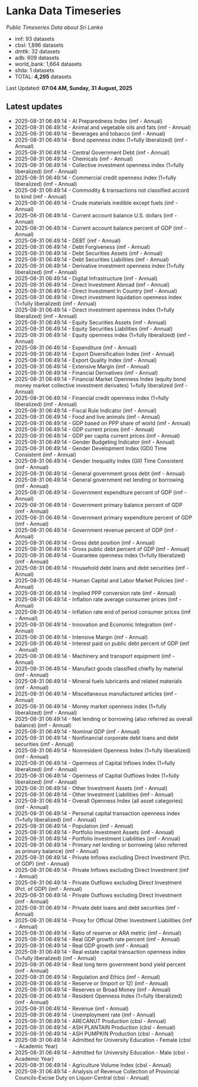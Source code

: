 # Lanka Data Timeseries
*Public Timeseries Data about Sri Lanka*

* imf: 93 datasets
* cbsl: 1,896 datasets
* dmtlk: 32 datasets
* adb: 609 datasets
* world_bank: 1,664 datasets
* sltda: 1 datasets
* TOTAL: **4,295** datasets

Last Updated: **07:04 AM, Sunday, 31 August, 2025**

## Latest updates

* 2025-08-31 06:49:14 - AI Preparedness Index (imf - Annual)
* 2025-08-31 06:49:14 - Animal and vegetable oils and fats (imf - Annual)
* 2025-08-31 06:49:14 - Beverages and tobacco (imf - Annual)
* 2025-08-31 06:49:14 - Bond openness index (1=fully liberalized) (imf - Annual)
* 2025-08-31 06:49:14 - Central Government Debt (imf - Annual)
* 2025-08-31 06:49:14 - Chemicals (imf - Annual)
* 2025-08-31 06:49:14 - Collective investment openness index (1=fully liberalized) (imf - Annual)
* 2025-08-31 06:49:14 - Commercial credit openness index (1=fully liberalized) (imf - Annual)
* 2025-08-31 06:49:14 - Commodity & transactions not classified accord to kind (imf - Annual)
* 2025-08-31 06:49:14 - Crude materials inedible except fuels (imf - Annual)
* 2025-08-31 06:49:14 - Current account balance U.S. dollars (imf - Annual)
* 2025-08-31 06:49:14 - Current account balance percent of GDP (imf - Annual)
* 2025-08-31 06:49:14 - DEBT (imf - Annual)
* 2025-08-31 06:49:14 - Debt Forgiveness (imf - Annual)
* 2025-08-31 06:49:14 - Debt Securities Assets (imf - Annual)
* 2025-08-31 06:49:14 - Debt Securities Liabilities (imf - Annual)
* 2025-08-31 06:49:14 - Derivative investment openness index (1=fully liberalized) (imf - Annual)
* 2025-08-31 06:49:14 - Digital Infrastructure (imf - Annual)
* 2025-08-31 06:49:14 - Direct Investment Abroad (imf - Annual)
* 2025-08-31 06:49:14 - Direct Investment In Country (imf - Annual)
* 2025-08-31 06:49:14 - Direct investment liquidation openness index (1=fully liberalized) (imf - Annual)
* 2025-08-31 06:49:14 - Direct investment openness index (1=fully liberalized) (imf - Annual)
* 2025-08-31 06:49:14 - Equity Securities Assets (imf - Annual)
* 2025-08-31 06:49:14 - Equity Securities Liabilities (imf - Annual)
* 2025-08-31 06:49:14 - Equity openness index (1=fully liberalized) (imf - Annual)
* 2025-08-31 06:49:14 - Expenditure (imf - Annual)
* 2025-08-31 06:49:14 - Export Diversification Index (imf - Annual)
* 2025-08-31 06:49:14 - Export Quality Index (imf - Annual)
* 2025-08-31 06:49:14 - Extensive Margin (imf - Annual)
* 2025-08-31 06:49:14 - Financial Derivatives (imf - Annual)
* 2025-08-31 06:49:14 - Financial Market Openness Index (equity bond money market collective investment derivates) 1=fully liberalized (imf - Annual)
* 2025-08-31 06:49:14 - Financial credit openness index (1=fully liberalized) (imf - Annual)
* 2025-08-31 06:49:14 - Fiscal Rule Indicator (imf - Annual)
* 2025-08-31 06:49:14 - Food and live animals (imf - Annual)
* 2025-08-31 06:49:14 - GDP based on PPP share of world (imf - Annual)
* 2025-08-31 06:49:14 - GDP current prices (imf - Annual)
* 2025-08-31 06:49:14 - GDP per capita current prices (imf - Annual)
* 2025-08-31 06:49:14 - Gender Budgeting Indicator (imf - Annual)
* 2025-08-31 06:49:14 - Gender Development Index (GDI) Time Consistent (imf - Annual)
* 2025-08-31 06:49:14 - Gender Inequality Index (GII) Time Consistent (imf - Annual)
* 2025-08-31 06:49:14 - General government gross debt (imf - Annual)
* 2025-08-31 06:49:14 - General government net lending or borrowing (imf - Annual)
* 2025-08-31 06:49:14 - Government expenditure percent of GDP (imf - Annual)
* 2025-08-31 06:49:14 - Government primary balance percent of GDP (imf - Annual)
* 2025-08-31 06:49:14 - Government primary expenditure percent of GDP (imf - Annual)
* 2025-08-31 06:49:14 - Government revenue percent of GDP (imf - Annual)
* 2025-08-31 06:49:14 - Gross debt position (imf - Annual)
* 2025-08-31 06:49:14 - Gross public debt percent of GDP (imf - Annual)
* 2025-08-31 06:49:14 - Guarantee openness index (1=fully liberalized) (imf - Annual)
* 2025-08-31 06:49:14 - Household debt loans and debt securities (imf - Annual)
* 2025-08-31 06:49:14 - Human Capital and Labor Market Policies (imf - Annual)
* 2025-08-31 06:49:14 - Implied PPP conversion rate (imf - Annual)
* 2025-08-31 06:49:14 - Inflation rate average consumer prices (imf - Annual)
* 2025-08-31 06:49:14 - Inflation rate end of period consumer prices (imf - Annual)
* 2025-08-31 06:49:14 - Innovation and Economic Integration (imf - Annual)
* 2025-08-31 06:49:14 - Intensive Margin (imf - Annual)
* 2025-08-31 06:49:14 - Interest paid on public debt percent of GDP (imf - Annual)
* 2025-08-31 06:49:14 - Machinery and transport equipment (imf - Annual)
* 2025-08-31 06:49:14 - Manufact goods classified chiefly by material (imf - Annual)
* 2025-08-31 06:49:14 - Mineral fuels lubricants and related materials (imf - Annual)
* 2025-08-31 06:49:14 - Miscellaneous manufactured articles (imf - Annual)
* 2025-08-31 06:49:14 - Money market openness index (1=fully liberalized) (imf - Annual)
* 2025-08-31 06:49:14 - Net lending or borrowing (also referred as overall balance) (imf - Annual)
* 2025-08-31 06:49:14 - Nominal GDP (imf - Annual)
* 2025-08-31 06:49:14 - Nonfinancial corporate debt loans and debt securities (imf - Annual)
* 2025-08-31 06:49:14 - Nonresident Openness Index (1=fully liberalized) (imf - Annual)
* 2025-08-31 06:49:14 - Openness of Capital Inflows Index (1=fully liberalized) (imf - Annual)
* 2025-08-31 06:49:14 - Openness of Capital Outflows Index (1=fully liberalized) (imf - Annual)
* 2025-08-31 06:49:14 - Other Investment Assets (imf - Annual)
* 2025-08-31 06:49:14 - Other Investment Liabilities (imf - Annual)
* 2025-08-31 06:49:14 - Overall Openness Index (all asset categories) (imf - Annual)
* 2025-08-31 06:49:14 - Personal capital transaction openness index (1=fully liberalized) (imf - Annual)
* 2025-08-31 06:49:14 - Population (imf - Annual)
* 2025-08-31 06:49:14 - Portfolio Investment Assets (imf - Annual)
* 2025-08-31 06:49:14 - Portfolio Investment Liabilities (imf - Annual)
* 2025-08-31 06:49:14 - Primary net lending or borrowing (also referred as primary balance) (imf - Annual)
* 2025-08-31 06:49:14 - Private Inflows excluding Direct Investment (Pct. of GDP) (imf - Annual)
* 2025-08-31 06:49:14 - Private Inflows excluding Direct Investment (imf - Annual)
* 2025-08-31 06:49:14 - Private Outflows excluding Direct Investment (Pct. of GDP) (imf - Annual)
* 2025-08-31 06:49:14 - Private Outflows excluding Direct Investment (imf - Annual)
* 2025-08-31 06:49:14 - Private debt loans and debt securities (imf - Annual)
* 2025-08-31 06:49:14 - Proxy for Official Other Investment Liabilities (imf - Annual)
* 2025-08-31 06:49:14 - Ratio of reserve or ARA metric (imf - Annual)
* 2025-08-31 06:49:14 - Real GDP growth rate percent (imf - Annual)
* 2025-08-31 06:49:14 - Real GDP growth (imf - Annual)
* 2025-08-31 06:49:14 - Real estate capital transaction openness index (1=fully liberalized) (imf - Annual)
* 2025-08-31 06:49:14 - Real long term government bond yield percent (imf - Annual)
* 2025-08-31 06:49:14 - Regulation and Ethics (imf - Annual)
* 2025-08-31 06:49:14 - Reserve or (Import or 12) (imf - Annual)
* 2025-08-31 06:49:14 - Reserves or Broad Money (imf - Annual)
* 2025-08-31 06:49:14 - Resident Openness Index (1=fully liberalized) (imf - Annual)
* 2025-08-31 06:49:14 - Revenue (imf - Annual)
* 2025-08-31 06:49:14 - Unemployment rate (imf - Annual)
* 2025-08-31 06:49:14 - ARECANUT Production (cbsl - Annual)
* 2025-08-31 06:49:14 - ASH PLANTAIN Production (cbsl - Annual)
* 2025-08-31 06:49:14 - ASH PUMPKIN Production (cbsl - Annual)
* 2025-08-31 06:49:14 - Admitted for University Education - Female (cbsl - Academic Year)
* 2025-08-31 06:49:14 - Admitted for University Education - Male (cbsl - Academic Year)
* 2025-08-31 06:49:14 - Agriculture Volume Index (cbsl - Annual)
* 2025-08-31 06:49:14 - Analysis of Revenue Collection of Provincial Councils-Excise Duty on Liquor-Central (cbsl - Annual)